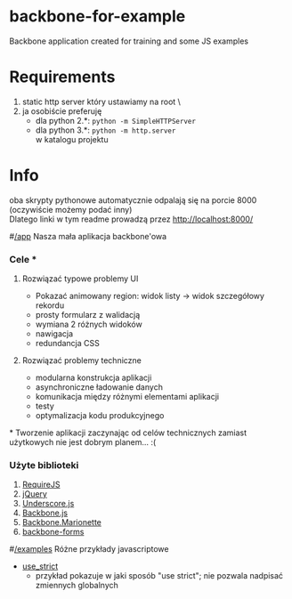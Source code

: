 backbone-for-example
====================

Backbone application created for training and some JS examples 

# Requirements

1. static http server który ustawiamy na root \ 
2. ja osobiście preferuję 
	- dla python 2.*: `python -m SimpleHTTPServer` 
	- dla python 3.*: `python -m http.server`
	<br />w katalogu projektu

# Info 
 oba skrypty pythonowe automatycznie odpalają się na porcie 8000 
 <br />(oczywiście możemy podać inny)
 <br /> Dlatego linki w tym readme prowadzą przez [http://localhost:8000/](http://localhost:8000/)


#[/app](http://localhost:8000/app) 
Nasza mała aplikacja backbone'owa

### Cele *

1. Rozwiązać typowe problemy UI
	- Pokazać animowany region: widok listy -> widok szczegółowy rekordu
	- prosty formularz z walidacją
	- wymiana 2 różnych widoków
	- nawigacja
	- redundancja CSS
	

2. Rozwiązać problemy techniczne
	- modularna konstrukcja aplikacji
	- asynchroniczne ładowanie danych
	- komunikacja między różnymi elementami aplikacji
	- testy
	- optymalizacja kodu produkcyjnego

\* Tworzenie aplikacji zaczynając od celów technicznych zamiast użytkowych nie jest dobrym planem... :(

### Użyte biblioteki
1. [RequireJS](http://requirejs.org/)
2. [jQuery](http://jquery.com/)
3. [Underscore.js](http://underscorejs.org/)
4. [Backbone.js](http://backbonejs.org/)
5. [Backbone.Marionette](http://marionettejs.com/)
6. [backbone-forms](https://github.com/powmedia/backbone-forms)


#[/examples](http://localhost:8000/examples) 
Różne przykłady javascriptowe


- [use_strict](http://localhost:8000/exaples/use_strict.html) 
 	- przykład pokazuje w jaki sposób "use strict"; nie pozwala nadpisać zmiennych globalnych 
 	